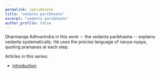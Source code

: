 ```yaml
---
permalink: /paribhasha
title: "vedanta paribhasha"
excerpt: "vedanta paribhasha"
author_profile: false
---
```


Dharmaraja Adhvarindra in this work -- the vedanta paribhasha -- explains
vedanta systematically. He uses the precise language of navya-nyaya,
quoting pramanas at each step.

Articles in this series:

- [introduction](001-intro)


